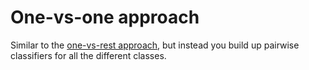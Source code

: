 # One-vs-one approach

Similar to the [one-vs-rest approach](202210141255.md), but instead you build up
pairwise classifiers for all the different classes.
